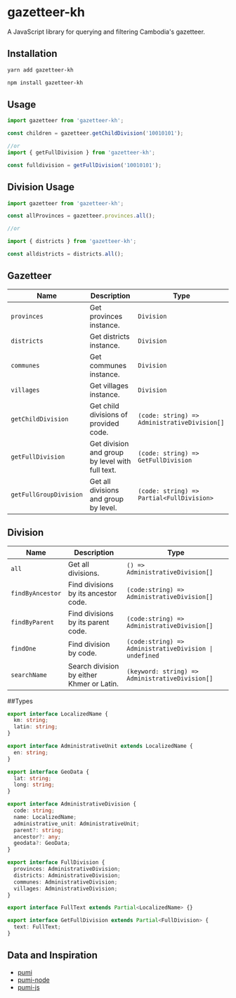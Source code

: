 # gazetteer-kh

A JavaScript library for querying and filtering Cambodia's gazetteer.

## Installation

```sh
yarn add gazetteer-kh
```

```sh
npm install gazetteer-kh
```

## Usage

```typescript
import gazetteer from 'gazetteer-kh';

const children = gazetteer.getChildDivision('10010101');

//or
import { getFullDivision } from 'gazetteer-kh';

const fulldivision = getFullDivision('10010101');
```

## Division Usage

```typescript
import gazetteer from 'gazetteer-kh';

const allProvinces = gazetteer.provinces.all();

//or

import { districts } from 'gazetteer-kh';

const alldistricts = districts.all();
```

## Gazetteer

| Name                   | Description                                     | Type                                         |
| ---------------------- | ----------------------------------------------- | -------------------------------------------- |
| `provinces`            | Get provinces instance.                         | `Division`                                   |
| `districts`            | Get districts instance.                         | `Division`                                   |
| `communes`             | Get communes instance.                          | `Division`                                   |
| `villages`             | Get villages instance.                          | `Division`                                   |
| `getChildDivision`     | Get child divisions of provided code.           | `(code: string) => AdministrativeDivision[]` |
| `getFullDivision`      | Get division and group by level with full text. | `(code: string) => GetFullDivision`          |
| `getFullGroupDivision` | Get all divisions and group by level.           | `(code: string) => Partial<FullDivision>`    |

## Division

| Name             | Description                               | Type                                                   |
| ---------------- | ----------------------------------------- | ------------------------------------------------------ |
| `all`            | Get all divisions.                        | `() => AdministrativeDivision[]`                       |
| `findByAncestor` | Find divisions by its ancestor code.      | `(code:string) => AdministrativeDivision[]`            |
| `findByParent`   | Find divisions by its parent code.        | `(code:string) => AdministrativeDivision[]`            |
| `findOne`        | Find division by code.                    | `(code:string) => AdministrativeDivision \| undefined` |
| `searchName`     | Search division by either Khmer or Latin. | `(keyword: string) => AdministrativeDivision[]`        |

##Types

```typescript
export interface LocalizedName {
  km: string;
  latin: string;
}

export interface AdministrativeUnit extends LocalizedName {
  en: string;
}

export interface GeoData {
  lat: string;
  long: string;
}

export interface AdministrativeDivision {
  code: string;
  name: LocalizedName;
  administrative_unit: AdministrativeUnit;
  parent?: string;
  ancestor?: any;
  geodata?: GeoData;
}

export interface FullDivision {
  provinces: AdministrativeDivision;
  districts: AdministrativeDivision;
  communes: AdministrativeDivision;
  villages: AdministrativeDivision;
}

export interface FullText extends Partial<LocalizedName> {}

export interface GetFullDivision extends Partial<FullDivision> {
  text: FullText;
}
```

## Data and Inspiration

- <a href="https://github.com/dwilkie/pumi">pumi</a>
- <a href="https://github.com/kruyvanna/node-pumi">pumi-node</a>
- <a href="https://github.com/seanghay/pumi-js">pumi-js</a>
